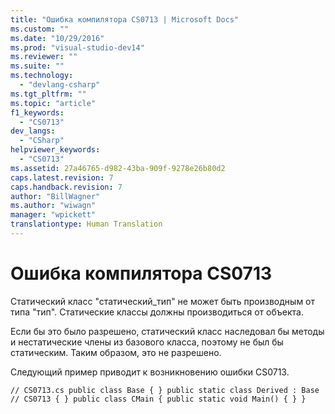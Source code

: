 ```yaml
---
title: "Ошибка компилятора CS0713 | Microsoft Docs"
ms.custom: ""
ms.date: "10/29/2016"
ms.prod: "visual-studio-dev14"
ms.reviewer: ""
ms.suite: ""
ms.technology: 
  - "devlang-csharp"
ms.tgt_pltfrm: ""
ms.topic: "article"
f1_keywords: 
  - "CS0713"
dev_langs: 
  - "CSharp"
helpviewer_keywords: 
  - "CS0713"
ms.assetid: 27a46765-d982-43ba-909f-9278e26b80d2
caps.latest.revision: 7
caps.handback.revision: 7
author: "BillWagner"
ms.author: "wiwagn"
manager: "wpickett"
translationtype: Human Translation
---
```

# Ошибка компилятора CS0713
Статический класс "статический\_тип" не может быть производным от типа "тип". Статические классы должны производиться от объекта.  
  
 Если бы это было разрешено, статический класс наследовал бы методы и нестатические члены из базового класса, поэтому не был бы статическим. Таким образом, это не разрешено.  
  
 Следующий пример приводит к возникновению ошибки CS0713.  
  
```  
// CS0713.cs public class Base { } public static class Derived : Base  // CS0713 { } public class CMain { public static void Main() { } }  
```